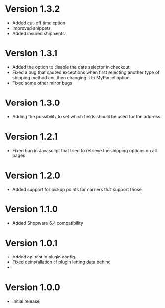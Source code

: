 # Version 1.3.2
- Added cut-off time option
- Improved snippets
- Added insured shipments

# Version 1.3.1
- Added the option to disable the date selector in checkout
- Fixed a bug that caused exceptions when first selecting another type of shipping method and then changing it to MyParcel option
- Fixed some other minor bugs

# Version 1.3.0
- Adding the possibility to set which fields should be used for the address

# Version 1.2.1
- Fixed bug in Javascript that tried to retrieve the shipping options on all pages

# Version 1.2.0
- Added support for pickup points for carriers that support those

# Version 1.1.0
- Added Shopware 6.4 compatibility

# Version 1.0.1
- Added api test in plugin config.
- Fixed deinstallation of plugin letting data behind
- 
# Version 1.0.0
- Initial release
